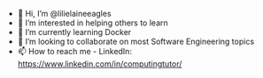 - 👋 Hi, I’m @lilielaineeagles
- 👀 I’m interested in helping others to learn
- 🌱 I’m currently learning Docker
- 💞️ I’m looking to collaborate on most Software Engineering topics
- 📫 How to reach me - LinkedIn: https://www.linkedin.com/in/computingtutor/

<!---
This is a ✨ special ✨ repository because its `README.md` (this file) appears on your GitHub profile.
You can click the Preview link to take a look at your changes.
--->
